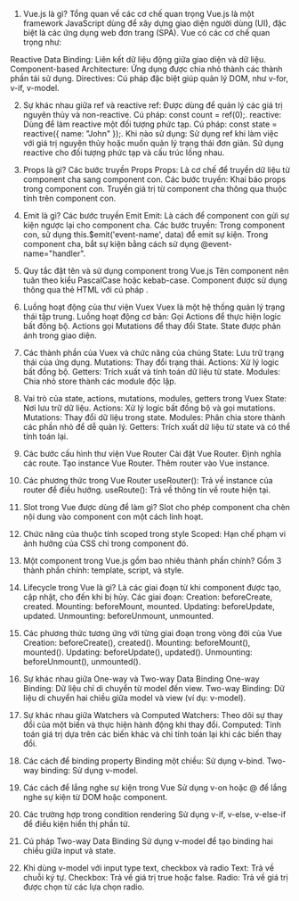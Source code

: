 1. Vue.js là gì? Tổng quan về các cơ chế quan trọng
Vue.js là một framework JavaScript dùng để xây dựng giao diện người dùng (UI), đặc biệt là các ứng dụng web đơn trang (SPA). Vue có các cơ chế quan trọng như:

Reactive Data Binding: Liên kết dữ liệu động giữa giao diện và dữ liệu.
Component-based Architecture: Ứng dụng được chia nhỏ thành các thành phần tái sử dụng.
Directives: Cú pháp đặc biệt giúp quản lý DOM, như v-for, v-if, v-model.

2. Sự khác nhau giữa ref và reactive
ref: Được dùng để quản lý các giá trị nguyên thủy và non-reactive. Cú pháp: const count = ref(0);.
reactive: Dùng để làm reactive một đối tượng phức tạp. Cú pháp: const state = reactive({ name: "John" });.
Khi nào sử dụng:
Sử dụng ref khi làm việc với giá trị nguyên thủy hoặc muốn quản lý trạng thái đơn giản.
Sử dụng reactive cho đối tượng phức tạp và cấu trúc lồng nhau.

3. Props là gì? Các bước truyền Props
Props: Là cơ chế để truyền dữ liệu từ component cha sang component con.
Các bước truyền:
Khai báo props trong component con.
Truyền giá trị từ component cha thông qua thuộc tính trên component con.

4. Emit là gì? Các bước truyền Emit
Emit: Là cách để component con gửi sự kiện ngược lại cho component cha.
Các bước truyền:
Trong component con, sử dụng this.$emit('event-name', data) để emit sự kiện.
Trong component cha, bắt sự kiện bằng cách sử dụng @event-name="handler".
5. Quy tắc đặt tên và sử dụng component trong Vue.js
Tên component nên tuân theo kiểu PascalCase hoặc kebab-case.
Component được sử dụng thông qua thẻ HTML với cú pháp <component-name />.

6. Luồng hoạt động của thư viện Vuex
Vuex là một hệ thống quản lý trạng thái tập trung. Luồng hoạt động cơ bản:
Gọi Actions để thực hiện logic bất đồng bộ.
Actions gọi Mutations để thay đổi State.
State được phản ánh trong giao diện.

7. Các thành phần của Vuex và chức năng của chúng
State: Lưu trữ trạng thái của ứng dụng.
Mutations: Thay đổi trạng thái.
Actions: Xử lý logic bất đồng bộ.
Getters: Trích xuất và tính toán dữ liệu từ state.
Modules: Chia nhỏ store thành các module độc lập.

8. Vai trò của state, actions, mutations, modules, getters trong Vuex
State: Nơi lưu trữ dữ liệu.
Actions: Xử lý logic bất đồng bộ và gọi mutations.
Mutations: Thay đổi dữ liệu trong state.
Modules: Phân chia store thành các phần nhỏ để dễ quản lý.
Getters: Trích xuất dữ liệu từ state và có thể tính toán lại.

9. Các bước cấu hình thư viện Vue Router
Cài đặt Vue Router.
Định nghĩa các route.
Tạo instance Vue Router.
Thêm router vào Vue instance.

10. Các phương thức trong Vue Router
useRouter(): Trả về instance của router để điều hướng.
useRoute(): Trả về thông tin về route hiện tại.

11. Slot trong Vue được dùng để làm gì?
Slot cho phép component cha chèn nội dung vào component con một cách linh hoạt.

12. Chức năng của thuộc tính scoped trong style
Scoped: Hạn chế phạm vi ảnh hưởng của CSS chỉ trong component đó.

13. Một component trong Vue.js gồm bao nhiêu thành phần chính?
Gồm 3 thành phần chính: template, script, và style.

14. Lifecycle trong Vue là gì?
Là các giai đoạn từ khi component được tạo, cập nhật, cho đến khi bị hủy. Các giai đoạn:
Creation: beforeCreate, created.
Mounting: beforeMount, mounted.
Updating: beforeUpdate, updated.
Unmounting: beforeUnmount, unmounted.

15. Các phương thức tương ứng với từng giai đoạn trong vòng đời của Vue
Creation: beforeCreate(), created().
Mounting: beforeMount(), mounted().
Updating: beforeUpdate(), updated().
Unmounting: beforeUnmount(), unmounted().

16. Sự khác nhau giữa One-way và Two-way Data Binding
One-way Binding: Dữ liệu chỉ di chuyển từ model đến view.
Two-way Binding: Dữ liệu di chuyển hai chiều giữa model và view (ví dụ: v-model).

17. Sự khác nhau giữa Watchers và Computed
Watchers: Theo dõi sự thay đổi của một biến và thực hiện hành động khi thay đổi.
Computed: Tính toán giá trị dựa trên các biến khác và chỉ tính toán lại khi các biến thay đổi.

18. Các cách để binding property
Binding một chiều: Sử dụng v-bind.
Two-way binding: Sử dụng v-model.

19. Các cách để lắng nghe sự kiện trong Vue
Sử dụng v-on hoặc @ để lắng nghe sự kiện từ DOM hoặc component.

20. Các trường hợp trong condition rendering
Sử dụng v-if, v-else, v-else-if để điều kiện hiển thị phần tử.

21. Cú pháp Two-way Data Binding
Sử dụng v-model để tạo binding hai chiều giữa input và state.

22. Khi dùng v-model với input type text, checkbox và radio
Text: Trả về chuỗi ký tự.
Checkbox: Trả về giá trị true hoặc false.
Radio: Trả về giá trị được chọn từ các lựa chọn radio.






